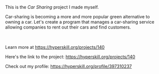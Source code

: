 This is the *Car Sharing* project I made myself.


<p>Car-sharing is becoming a more and more popular green alternative to owning a car. Let's create a program that manages a car-sharing service allowing companies to rent out their cars and find customers.</p><br/><br/>Learn more at <a href="https://hyperskill.org/projects/140?utm_source=ide&utm_medium=ide&utm_campaign=ide&utm_content=project-card">https://hyperskill.org/projects/140</a>

Here's the link to the project: https://hyperskill.org/projects/140

Check out my profile: https://hyperskill.org/profile/397310237